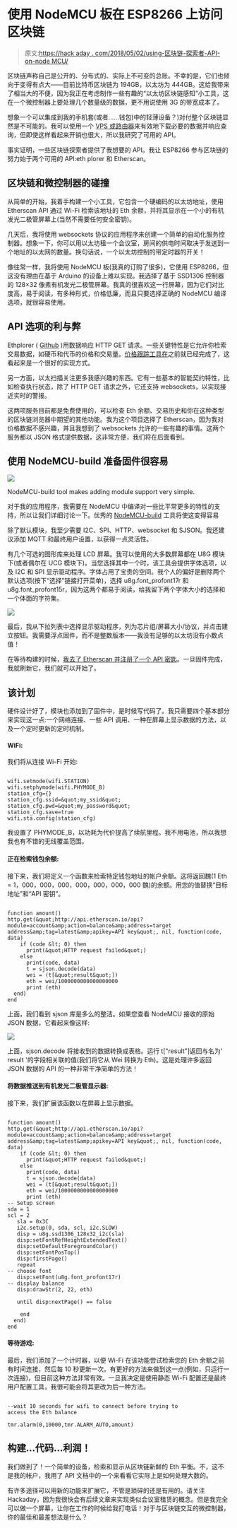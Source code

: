 # 使用 NodeMCU 板在 ESP8266 上访问区块链

> 原文:[https://hack aday . com/2018/05/02/using-区块链-探索者-API-on-node MCU/](https://hackaday.com/2018/05/02/using-blockchain-explorer-apis-on-nodemcu/)

区块链声称自己是公开的、分布式的、实际上不可变的总账。不幸的是，它们也倾向于变得有点大——目前比特币区块链为 194GB，以太坊为 444GB。这给我带来了相当大的不便，因为我正在考虑制作一些有趣的“以太坊区块链感知”小工具，这在一个微控制器上要处理几个数量级的数据，更不用说使用 3G 的带宽成本了。

想象一个可以集成到我的手机套(或者……钱包)中的轻薄设备？)对付整个区块链显然是不可能的。我可以使用一个 [VPS 或路由器](http://hackaday.com/2017/11/09/iot-with-the-ethereum-blockchain/)来有效地下载必要的数据并响应查询，但即使这样看起来开销也很大，所以我研究了可用的 API。

事实证明，一些区块链探索者提供了我想要的 API。我让 ESP8266 参与区块链的努力始于两个可用的 API:eth plorer 和 Etherscan。

## 区块链和微控制器的碰撞

从简单的开始，我着手构建一个小工具，它包含一个硬编码的以太坊地址，使用 Etherscan API 通过 Wi-Fi 检索该地址的 Eth 余额，并将其显示在一个小的有机发光二极管屏幕上(当然不需要任何安全密钥)。

几天后，我将使用 websockets 协议的应用程序来创建一个简单的自动化服务控制器。想象一下，你可以用以太坊租一个会议室，房间的供电时间取决于发送到一个地址的以太网的数量。换句话说，一个以太坊控制的带定时器的开关！

像往常一样，我将使用 NodeMCU 板(我真的订购了很多)，它使用 ESP8266，但这没有理由在基于 Arduino 的设备上难以实现。我选择了基于 SSD1306 控制器的 128×32 像素有机发光二极管屏幕。我真的很喜欢这一行屏幕，因为它们对比度高，易于阅读，有多种形式，价格低廉，而且只要选择正确的 NodeMCU 编译选项，就很容易使用。

## API 选项的利与弊

Ethplorer ( [Github](http://github.com/EverexIO/Ethplorer) )用数据响应 HTTP GET 请求。一些关键特性是它允许你检索交易数据，如硬币和代币的价格和交易量。[价格跟踪工具在](http://wiki.das-labor.org/w/EtherNode)之前就已经完成了，这看起来是一个很好的实现方式。

另一方面，以太扫描关注更多我感兴趣的东西。它有一些基本的智能契约特性，比如检查执行状态，除了 HTTP GET 请求之外，它还支持 websockets，以实现接近实时的警报。

这两项服务目前都是免费使用的，可以检查 Eth 余额、交易历史和你在这种类型的区块链浏览器中期望的其他功能。我为这个项目选择了 Etherscan，因为我对价格数据不感兴趣，并且我想到了 websockets 允许的一些有趣的事情。这两个服务都以 JSON 格式提供数据，这非常方便，我们将在后面看到。

## 使用 NodeMCU-build 准备固件很容易

[![](../Images/24add96e3878ad5c707bfcdddcf30606.png)](https://hackaday.com/wp-content/uploads/2018/05/screenshot-from-2018-04-30-13-18-33.png)

NodeMCU-build tool makes adding module support very simple.

对于我的应用程序，我需要在 NodeMCU 中编译对一些比平常更多的特性的支持，所以让我们详细讨论一下。优秀的 [NodeMCU-build](http://nodemcu-build.com) 工具将使这变得容易

除了默认模块，我至少需要 I2C、SPI、HTTP、websocket 和 SJSON。我还建议添加 MQTT 和最终用户设置，以获得一点灵活性。

有几个可选的图形库来处理 LCD 屏幕。我可以使用的大多数屏幕都在 U8G 模块下(或者偶尔在 UCG 模块下)。当您选择其中一个时，该工具会提供字体选项，以及 I2C 和 SPI 显示驱动程序。字体占用了宝贵的空间。我个人的偏好是删除两个默认选项(按下“选择”链接打开菜单)，选择 u8g.font_profont17r 和 u8g.font_profont15r，因为这两个都易于阅读，给我留下两个字体大小的选择和一个体面的字符集。

![](../Images/c485c98e49f5b9947f12920333c234de.png)

最后，我从下拉列表中选择显示驱动程序，列为芯片组/屏幕大小/协议，并点击建立按钮。我需要浮点固件，而不是整数版本——我没有足够的以太坊没有小数点值！

在等待构建的时候，[我去了 Etherscan 并注册了一个 API 密匙](http://etherscan.io/login)。一旦固件完成，我就刷新它，我们就可以开始了。

## 该计划

硬件设计好了，模块也添加到了固件中，是时候写代码了。我只需要四个基本部分来实现这一点:一个网络连接、一些 API 调用、一种在屏幕上显示数据的方法，以及一个定时更新的定时机制。

#### WiFi:

我们将从连接 Wi-Fi 开始:

```

wifi.setmode(wifi.STATION)
wifi.setphymode(wifi.PHYMODE_B)
station_cfg={}
station_cfg.ssid=&quot;my_ssid&quot;
station_cfg.pwd=&quot;my_password&quot;
station_cfg.save=true
wifi.sta.config(station_cfg)

```

我设置了 PHYMODE_B，以功耗为代价提高了续航里程。我不用电池，所以我想我也有不错的无线覆盖范围。

#### 正在检索钱包余额:

接下来，我们将定义一个函数来检索特定钱包地址的帐户余额。这将返回魏(1 Eth = 1，000，000，000，000，000，000，000 魏)的余额。用您的值替换“目标地址”和“API 密钥”。

```

function amount()
http.get(&quot;http://api.etherscan.io/api?module=account&amp;action=balance&amp;address=target address&amp;tag=latest&amp;apikey=API key&quot;, nil, function(code, data)
    if (code &lt; 0) then
      print(&quot;HTTP request failed&quot;)
    else
      print(code, data)
      t = sjson.decode(data)
      wei = (t[&quot;result&quot;])
      eth = wei/1000000000000000000
      print (eth)
  end)
end

```

上面，我们看到 sjson 库是多么的整洁。如果您查看 NodeMCU 接收的原始 JSON 数据，它看起来像这样:

![](../Images/8172978844127feeeafb889f107ed681.png)

上面，sjson.decode 将接收到的数据转换成表格。运行 t["result"]返回与名为' result '的字段相关联的值(我们将它从 Wei 转换为 Eth)。这是处理许多返回 JSON 数据的 API 的一种非常干净简单的方法！

#### 将数据推送到有机发光二极管显示器:

接下来，我们扩展该函数以在屏幕上显示数据。

```

function amount()
http.get(&quot;http://api.etherscan.io/api?module=account&amp;action=balance&amp;address=target address&amp;tag=latest&amp;apikey=API key&quot;, nil, function(code, data)
    if (code &lt; 0) then
      print(&quot;HTTP request failed&quot;)
    else
      print(code, data)
      t = sjson.decode(data)
      wei = (t[&quot;result&quot;])
      eth = wei/1000000000000000000
      print (eth)
-- Setup screen
sda = 1
scl = 2
   sla = 0x3C
   i2c.setup(0, sda, scl, i2c.SLOW)
   disp = u8g.ssd1306_128x32_i2c(sla)
   disp:setFontRefHeightExtendedText()
   disp:setDefaultForegroundColor()
   disp:setFontPosTop()
   disp:firstPage()
   repeat
-- choose font
   disp:setFont(u8g.font_profont17r)
-- display balance
   disp:drawStr(2, 22, eth)

   until disp:nextPage() == false

    end
  end)
end

```

#### 等待游戏:

最后，我们添加了一个计时器，以便 Wi-Fi 在该功能尝试检索您的 Eth 余额之前有时间连接，然后每 10 秒更新一次。有更好的方法来做到这一点(例如，只运行一次连接)，但目前这种方法非常有效。一旦我决定是使用静态 Wi-Fi 配置还是最终用户配置工具，我很可能会将其更改为后一种方法。

```

--wait 10 seconds for wifi to connect before trying to 
access the Eth balance

tmr.alarm(0,10000,tmr.ALARM_AUTO,amount)

```

## 构建…代码…利润！

我们做到了！一个简单的设备，检索和显示从区块链新鲜的 Eth 平衡。不，这不是我的帐户，我用了 API 文档中的一个来看看它实际上是如何处理大数的。

有许多途径可以用新的功能来扩展它，不管是琐碎的还是有用的。请关注 Hackaday，因为我很快会有后续文章来实现类似会议室租赁的概念。但是我完全可以做一个屏幕，让你在工作的时候给我打电话！对于与区块链交互的微控制器，你的最佳和最差想法是什么？